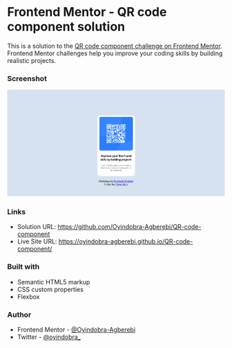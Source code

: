 # Frontend Mentor - QR code component solution

This is a solution to the [QR code component challenge on Frontend Mentor](https://www.frontendmentor.io/challenges/qr-code-component-iux_sIO_H). Frontend Mentor challenges help you improve your coding skills by building realistic projects.


### Screenshot

![](qr-code%20image.png)


### Links

- Solution URL: https://github.com/Oyindobra-Agberebi/QR-code-component
- Live Site URL: https://oyindobra-agberebi.github.io/QR-code-component/


### Built with

- Semantic HTML5 markup
- CSS custom properties
- Flexbox


### Author

- Frontend Mentor - <a href ="https://www.frontendmentor.io/profile/Oyindobra-Agberebi" target="blank">@Oyindobra-Agberebi</a>
- Twitter - <a href="https://twitter.com/oyindobra_" target="blank">@oyindobra_</a>

